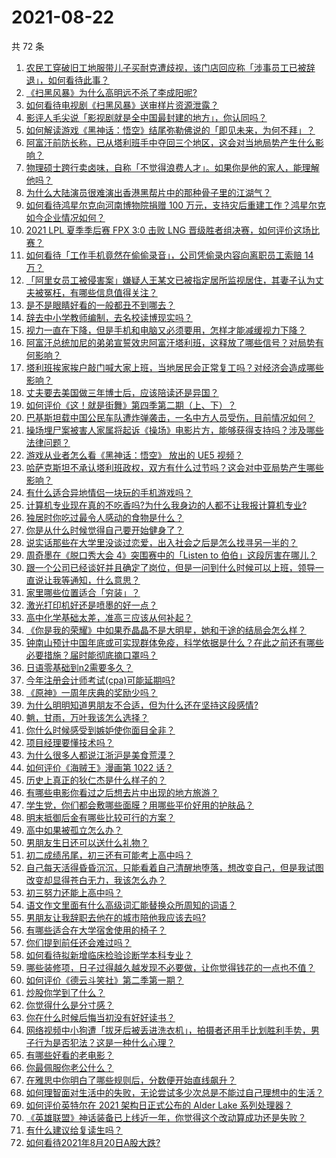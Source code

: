 # 2021-08-22

共 72 条

<!-- BEGIN -->
<!-- 最后更新时间 Sun Aug 22 2021 02:02:06 GMT+0800 (China Standard Time) -->

1. [农民工穿破旧工地服带儿子买耐克遭歧视，该门店回应称「涉事员工已被辞退」，如何看待此事？](https://www.zhihu.com/question/481174491)
1. [《扫黑风暴》为什么高明远不杀了李成阳呢?](https://www.zhihu.com/question/481047871)
1. [如何看待电视剧《扫黑风暴》送审样片资源泄露？](https://www.zhihu.com/question/481330328)
1. [影评人毛尖说「影视剧就是全中国最封建的地方」，你认同吗？](https://www.zhihu.com/question/480959905)
1. [如何解读游戏《黑神话：悟空》结尾弥勒佛说的「即见未来，为何不拜」？](https://www.zhihu.com/question/481173215)
1. [阿富汗前防长称，已从塔利班手中夺回三个地区，这会对当地局势产生什么影响？](https://www.zhihu.com/question/481355579)
1. [物理硕士跨行卖卤味，自称「不觉得浪费人才」。如果你是他的家人，能理解他吗？](https://www.zhihu.com/question/480359455)
1. [为什么大陆演员很难演出香港黑帮片中的那种骨子里的江湖气？](https://www.zhihu.com/question/480849535)
1. [如何看待鸿星尔克向河南博物院捐赠 100
   万元，支持灾后重建工作？鸿星尔克如今企业情况如何？](https://www.zhihu.com/question/481347084)
1. [2021 LPL 夏季季后赛 FPX 3:0 击败 LNG
   晋级胜者组决赛，如何评价这场比赛？](https://www.zhihu.com/question/481458042)
1. [如何看待「工作手机竟然在偷偷录音」，公司凭偷录内容向离职员工索赔 14
   万？](https://www.zhihu.com/question/480979026)
1. [「阿里女员工被侵害案」嫌疑人王某文已被指定居所监视居住，其妻子认为丈夫被冤枉，有哪些信息值得关注？](https://www.zhihu.com/question/481454197)
1. [是不是眼睛好看的一般都丑不到哪去？](https://www.zhihu.com/question/480505441)
1. [辞去中小学教师编制，去名校读博现实吗？](https://www.zhihu.com/question/447564308)
1. [视力一直在下降，但是手机和电脑又必须要用，怎样才能减缓视力下降？](https://www.zhihu.com/question/29378502)
1. [阿富汗总统加尼的弟弟宣誓效忠阿富汗塔利班，这释放了哪些信号？对局势有何影响？](https://www.zhihu.com/question/481499823)
1. [塔利班挨家挨户敲门喊大家上班，当地居民会正常复工吗？对经济会造成哪些影响？](https://www.zhihu.com/question/481261418)
1. [丈夫要去美国做三年博士后，应该陪读还是异国？](https://www.zhihu.com/question/345157388)
1. [如何评价《这！就是街舞》第四季第二期（上、下）？](https://www.zhihu.com/question/481470049)
1. [巴基斯坦载中国公民车队遭炸弹袭击，一名中方人员受伤，目前情况如何？](https://www.zhihu.com/question/481364036)
1. [操场埋尸案被害人家属将起诉《操场》电影片方，能够获得支持吗？涉及哪些法律问题？](https://www.zhihu.com/question/481239064)
1. [游戏从业者怎么看《黑神话：悟空》 放出的 UE5 视频？](https://www.zhihu.com/question/481230861)
1. [哈萨克斯坦不承认塔利班政权，双方有什么过节吗？这会对中亚局势产生哪些影响？](https://www.zhihu.com/question/481253845)
1. [有什么适合异地情侣一块玩的手机游戏吗？](https://www.zhihu.com/question/314734641)
1. [计算机专业现在真的不吃香吗?为什么我身边的人都不让我报计算机专业?](https://www.zhihu.com/question/470635141)
1. [独居时你吃过最令人感动的食物是什么？](https://www.zhihu.com/question/479196656)
1. [你是从什么时候觉得自己要开始健身了？](https://www.zhihu.com/question/473214543)
1. [说实话那些在大学里没谈过恋爱，出入社会之后是怎么找寻另一半的？](https://www.zhihu.com/question/432440454)
1. [周奇墨在《脱口秀大会 4》突围赛中的「Listen to
   伯伯」这段厉害在哪儿？](https://www.zhihu.com/question/480511536)
1. [跟一个公司已经谈好并且确定了岗位，但是一问到什么时候可以上班，领导一直说让我等通知，什么意思？](https://www.zhihu.com/question/472994909)
1. [家里哪些位置适合「穷装」？](https://www.zhihu.com/question/441324496)
1. [激光打印机好还是喷墨的好一点？](https://www.zhihu.com/question/26684736)
1. [高中化学基础太差，准高三应该从何补起？](https://www.zhihu.com/question/466943473)
1. [《你是我的荣耀》中如果乔晶晶不是大明星，她和于途的结局会怎么样？](https://www.zhihu.com/question/477389590)
1. [钟南山预计中国年底或可实现群体免疫，科学依据是什么？在此之前还有哪些必要措施？届时能彻底摘口罩吗？](https://www.zhihu.com/question/481200144)
1. [日语零基础到n2需要多久？](https://www.zhihu.com/question/286675003)
1. [今年注册会计师考试(cpa)可能延期吗?](https://www.zhihu.com/question/477652954)
1. [《原神》一周年庆典的奖励少吗？](https://www.zhihu.com/question/481302406)
1. [为什么明明知道男朋友不合适，但为什么还在坚持这段感情?](https://www.zhihu.com/question/460992487)
1. [魈，甘雨，万叶我该怎么选择？](https://www.zhihu.com/question/462366899)
1. [你什么时候感受到嫉妒使你面目全非？](https://www.zhihu.com/question/62535131)
1. [项目经理要懂技术吗？](https://www.zhihu.com/question/471721851)
1. [为什么很多人都说江浙沪是美食荒漠？](https://www.zhihu.com/question/456755817)
1. [如何评价《海贼王》漫画第 1022 话？](https://www.zhihu.com/question/478984560)
1. [历史上真正的狄仁杰是什么样子的？](https://www.zhihu.com/question/30929537)
1. [有哪些电影你看过之后想去片中出现的地方旅游？](https://www.zhihu.com/question/480594016)
1. [学生党，你们都会敷哪些面膜？用哪些平价好用的护肤品？](https://www.zhihu.com/question/445723645)
1. [明末抵御后金有哪些比较可行的方案？](https://www.zhihu.com/question/480326141)
1. [高中如果被孤立怎么办？](https://www.zhihu.com/question/481373136)
1. [男朋友生日还可以送什么礼物？](https://www.zhihu.com/question/308636509)
1. [初二成绩吊尾，初三还有可能考上高中吗？](https://www.zhihu.com/question/468628888)
1. [自己每天活得昏昏沉沉，只能看着自己清醒地堕落，想改变自己，但是我试图改变却显得苍白无力，我该怎么办？](https://www.zhihu.com/question/480836820)
1. [初三努力还能上高中吗？](https://www.zhihu.com/question/478525138)
1. [语文作文里面有什么高级词汇能替换众所周知的词语？](https://www.zhihu.com/question/318964543)
1. [男朋友让我辞职去他在的城市陪他我应该去吗?](https://www.zhihu.com/question/478132114)
1. [有哪些适合在大学宿舍使用的椅子？](https://www.zhihu.com/question/28416669)
1. [你们提到前任还会难过吗？](https://www.zhihu.com/question/477636151)
1. [如何看待拟新增临床检验诊断学本科专业？](https://www.zhihu.com/question/479223035)
1. [​哪些装修项，日子过得越久越发现不必要做，让你觉得钱花的一点也不值？](https://www.zhihu.com/question/438326516)
1. [如何评价《德云斗笑社》第二季第一期？](https://www.zhihu.com/question/481144512)
1. [炒股你学到了什么？](https://www.zhihu.com/question/473194627)
1. [你觉得什么是分寸感？](https://www.zhihu.com/question/421150527)
1. [你在什么时候后悔当初没有好好读书？](https://www.zhihu.com/question/481258616)
1. [网络视频中小狗遭「拔牙后被丢进洗衣机」，拍摄者还用手比划胜利手势，男子行为是否犯法？这是一种什么心理？](https://www.zhihu.com/question/480678398)
1. [有哪些好看的老电影？](https://www.zhihu.com/question/26246226)
1. [你最佩服你老公什么？](https://www.zhihu.com/question/19931695)
1. [在雅思中你明白了哪些规则后，分数便开始直线飙升？](https://www.zhihu.com/question/348084694)
1. [如何理智面对生活中的失败，无论尝试多少次总是不能过自己理想中的生活？](https://www.zhihu.com/question/481081326)
1. [如何评价英特尔在 2021 架构日正式公布的 Alder Lake
   系列处理器？](https://www.zhihu.com/question/481026148)
1. [《英雄联盟》神话装备已上线近一年，你觉得这个改动算成功还是失败？](https://www.zhihu.com/question/480386885)
1. [有什么建议给复读生吗？](https://www.zhihu.com/question/471664550)
1. [如何看待2021年8月20日A股大跌?](https://www.zhihu.com/question/481168335)

<!-- END -->
